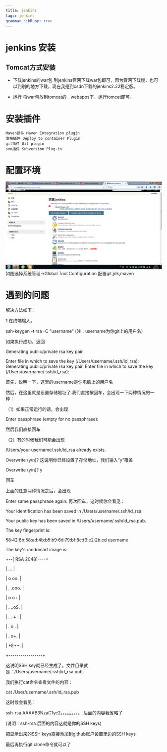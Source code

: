 ```yaml
---
title: jenkins 
tags: jenkins 
grammar_cjkRuby: true
---
```

# jenkins 安装
## Tomcat方式安装

 - 下载jenkins的war包
 到jenkins官网下载war包即可，因为管网下载慢，也可以到别的地方下载，现在我是到csdn下载的jenkins2.22稳定版。
 
 - 运行
 将war包放到tomcat的　webapps下，运行tomcat即可。
 
 # 安装插件
 
    Maven插件 Maven Integration plugin
    发布插件 Deploy to container Plugin
    git插件 Git plugin
    svn插件 Subversion Plug-in
	
# 配置环境
![enter description here][1]
如图选择系统管理->Global Tool Configuration  配置git,jdk,maven

# 遇到的问题

解决方法如下：

1.在终端输入。

ssh-keygen -t rsa -C "username" (注：username为你git上的用户名)

如果执行成功。返回

Generating public/private rsa key pair.

Enter file in which to save the key (/Users/username/.ssh/id_rsa):
Generating public/private rsa key pair.
Enter file in which to save the key (/Users/username/.ssh/id_rsa): 

首先，说明一下，这里的username是你电脑上的用户名

然后，在这里就是设置存储地址了.我们直接按回车，会出现一下两种情况的一种：

（1）如果正常运行的话，会出现

Enter passphrase (empty for no passphrase):

然后我们直接回车

（2）有的时候我们可能会出现

/Users/your username/.ssh/id_rsa already exists.

Overwrite (y/n)?
这说明你已经设置了存储地址，我们输入“y”覆盖

Overwrite (y/n)? y

回车


上面的任意两种情况之后，会出现

Enter same passphrase again: 
再次回车，这时候你会看见：

Your identification has been saved in /Users/username/.ssh/id_rsa.

Your public key has been saved in /Users/username/.ssh/id_rsa.pub.

The key fingerprint is:

58:42:8b:58:ad:4b:b5:b9:6d:79:bf:8c:f9:e2:2b:ed
username

The key's randomart image is:

+--[ RSA 2048]----+

|    ...          |

|   o oo.         |

|  . .ooo.        |

|    o o+         |

|   . ..oS.       |

|    . . + .      |

|       . o .     |

|        . o+.    |

|         +E++.   |

+-----------------+

这说明SSH key就已经生成了。文件目录就是：/Users/username/.ssh/id_rsa.pub.

我们执行cat命令查看文件的内容：

cat /User/username/.ssh/id_rsa.pub

这时候会看见：

ssh-rsa AAAAB3NzaC1yc2。。。。。。。。。
后面的内容我省略了

(说明：ssh-rsa 后面的内容这就是你的SSH keys)

把显示出来的SSH
 keys直接添加到github账户设置里边的SSH keys

最后再执行git clone命令就可以了


  [1]: ./images/1491271450230.jpg "1491271450230.jpg"